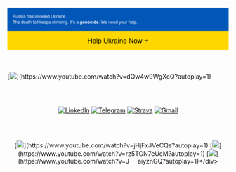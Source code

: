[![Stand With Ukraine](https://raw.githubusercontent.com/vshymanskyy/StandWithUkraine/main/banner2-direct.svg)](https://stand-with-ukraine.pp.ua)
##
<br>[![](https://readme-typing-svg.herokuapp.com/?font=Press+Start+2P&size=20&duration=1000&color=ff79c6&vCenter=true&multiline=true&width=406&height=70&lines=%24+whoami;developer+and+runner;&#10240;)](https://www.youtube.com/watch?v=dQw4w9WgXcQ?autoplay=1)
## 
<!----><div align="center"><br>
[![LinkedIn](https://img.shields.io/badge/linkedin-%230077B5.svg?style=for-the-badge&logo=linkedin&logoColor=white)](https://www.linkedin.com/in/itkivoshei)
[![Telegram](https://img.shields.io/badge/Telegram-2CA5E0?style=for-the-badge&logo=telegram&logoColor=white)](https://t.me/itkrivoshei)
[![Strava](https://img.shields.io/badge/Strava-fc4c02?style=for-the-badge&logo=strava&logoColor=white)](https://www.strava.com/athletes/itkrivoshei)
[![Gmail](https://img.shields.io/badge/Gmail-D14836?style=for-the-badge&logo=gmail&logoColor=white)](mailto:nikitakrivoshei@gmail.com)</div>
##
 <!----><div align="center"><br>
  [![](https://github-readme-stats.vercel.app/api/top-langs/?username=itkrivoshei&layout=compact&&theme=dracula&hide=C&&hide_border=true")](https://www.youtube.com/watch?v=jHjFxJVeCQs?autoplay=1)
  [![](https://github-readme-stats.vercel.app/api?username=itkrivoshei&show_icons=true&theme=dracula&include_all_commits=true&line_height=24&&hide=issues&hide_border=true")](https://www.youtube.com/watch?v=rz5TGN7eUcM?autoplay=1)
  [![](https://github-readme-streak-stats.herokuapp.com?user=itkrivoshei&theme=dracula&hide_border=true")](https://www.youtube.com/watch?v=J---aiyznGQ?autoplay=1)</div>

<!--
https://www.youtube.com/watch?v=dQw4w9WgXcQ
https://www.youtube.com/watch?v=QH2-TGUlwu4
https://www.youtube.com/watch?v=jHjFxJVeCQs
https://www.youtube.com/watch?v=J---aiyznGQ
https://www.youtube.com/watch?v=OQSNhk5ICTI
https://www.youtube.com/watch?v=HPPj6viIBmU
https://www.youtube.com/watch?v=rz5TGN7eUcM
-->
